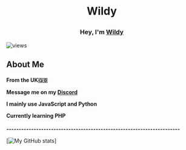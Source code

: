 # <p align="center">Wildy</p>
<h3 align="center">Hey, I'm <a href="https://e-z.bio/wild">Wildy</a></h3>
<a align="center"> <img src="https://komarev.com/ghpvc/?username=imwildy10&label=Profile%20views&color=ffffff&style=flat" alt="views" /> </a>

## About Me

<p><h4>From the <b>UK</b>🇬🇧</p>

<p>Message me on my <b><a href="https://discord.com/users/661332700896034850">Discord</a></b></p>

<p>I mainly use <b>JavaScript</b> and <b>Python</b></p>

<p>Currently learning <b>PHP</b></h4></p>

<b>----------------------------------------------------------------------</b>

[![My GitHub stats](https://github-readme-stats.vercel.app/api?username=imWildy&theme=dark)]
